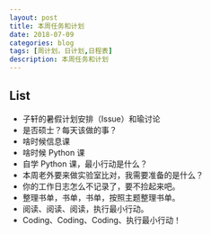```yaml
---
layout: post
title: 本周任务和计划
date: 2018-07-09
categories: blog
tags: [周计划，日计划,日程表]
description: 本周任务和计划
---
```


## List
- 子轩的暑假计划安排（Issue）和瑜讨论
- 是否硕士？每天该做的事？
- 啥时候信息课
- 啥时候 Python 课
- 自学 Python 课，最小行动是什么？
- 本周老外要来做实验室比对，我需要准备的是什么？
- 你的工作日志怎么不记录了，要不捡起来吧。
- 整理书单，书单，书单，按照主题整理书单。
- 阅读、阅读、阅读，执行最小行动。
- Coding、Coding、Coding、执行最小行动！

